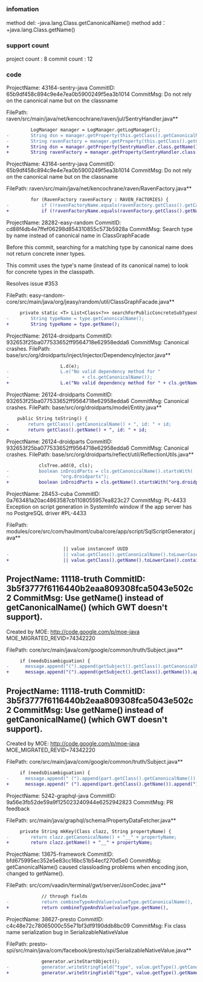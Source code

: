 ###  infomation 
method del:
-java.lang.Class.getCanonicalName()
method add：
+java.lang.Class.getName()
###  support count
project count : 8
commit count : 12
###  code
ProjectName: 43164-sentry-java
CommitID: 65b9df458c894c9e4e7ea0b5900249f5ea3b1014
CommitMsg: Do not rely on the canonical name but on the classname

FilePath: raven/src/main/java/net/kencochrane/raven/jul/SentryHandler.java**
```diff
         LogManager manager = LogManager.getLogManager();
-        String dsn = manager.getProperty(this.getClass().getCanonicalName() + ".dsn");
-        String ravenFactory = manager.getProperty(this.getClass().getCanonicalName() + ".ravenFactory");
+        String dsn = manager.getProperty(SentryHandler.class.getName() + ".dsn");
+        String ravenFactory = manager.getProperty(SentryHandler.class.getName() + ".ravenFactory");
```
ProjectName: 43164-sentry-java
CommitID: 65b9df458c894c9e4e7ea0b5900249f5ea3b1014
CommitMsg: Do not rely on the canonical name but on the classname

FilePath: raven/src/main/java/net/kencochrane/raven/RavenFactory.java**
```diff
         for (RavenFactory ravenFactory : RAVEN_FACTORIES) {
-            if (!ravenFactoryName.equals(ravenFactory.getClass().getCanonicalName()))
+            if (!ravenFactoryName.equals(ravenFactory.getClass().getName()))
```
ProjectName: 28282-easy-random
CommitID: cd88f4db4e7ffef06298d854310855c573b5928a
CommitMsg: Search type by name instead of canonical name in ClassGraphFacade

Before this commit, searching for a matching type by canonical
name does not return concrete inner types.

This commit uses the type's name (instead of its canonical name)
to look for concrete types in the classpath.

Resolves issue #353

FilePath: easy-random-core/src/main/java/org/jeasy/random/util/ClassGraphFacade.java**
```diff
     private static <T> List<Class<?>> searchForPublicConcreteSubTypesOf(final Class<T> type) {
-        String typeName = type.getCanonicalName();
+        String typeName = type.getName();
```
ProjectName: 26124-droidparts
CommitID: 932653f25ba077533652ff9564718e62958edda6
CommitMsg: Canonical crashes.
FilePath: base/src/org/droidparts/inject/injector/DependencyInjector.java**
```diff
 					L.d(e);
-					L.e("No valid dependency method for "
-							+ cls.getCanonicalName());
+					L.e("No valid dependency method for " + cls.getName());
```
ProjectName: 26124-droidparts
CommitID: 932653f25ba077533652ff9564718e62958edda6
CommitMsg: Canonical crashes.
FilePath: base/src/org/droidparts/model/Entity.java**
```diff
 	public String toString() {
-		return getClass().getCanonicalName() + ", id: " + id;
+		return getClass().getName() + ", id: " + id;
```
ProjectName: 26124-droidparts
CommitID: 932653f25ba077533652ff9564718e62958edda6
CommitMsg: Canonical crashes.
FilePath: base/src/org/droidparts/reflect/util/ReflectionUtils.java**
```diff
 			clsTree.add(0, cls);
-			boolean inDroidParts = cls.getCanonicalName().startsWith(
-					"org.droidparts");
+			boolean inDroidParts = cls.getName().startsWith("org.droidparts");
```
ProjectName: 28453-cuba
CommitID: 0a763481a20ac4863587cb1108055957ea823c27
CommitMsg: PL-4433 Exception on script generation in SystemInfo window if the app server has no PostgreSQL driver
#PL-4433

FilePath: modules/core/src/com/haulmont/cuba/core/app/script/SqlScriptGenerator.java**
```diff
                     || value instanceof UUID
-                    || value.getClass().getCanonicalName().toLowerCase().contains("uuid")
+                    || value.getClass().getName().toLowerCase().contains("uuid")
```
ProjectName: 11118-truth
CommitID: 3b5f3777f6116440b2eaa809308fca5043e502c2
CommitMsg: Use getName() instead of getCanonicalName() (which GWT doesn't support).
-------------
Created by MOE: http://code.google.com/p/moe-java
MOE_MIGRATED_REVID=74342220

FilePath: core/src/main/java/com/google/common/truth/Subject.java**
```diff
     if (needsDisambiguation) {
-      message.append("(").append(getSubject().getClass().getCanonicalName()).append(") ");
+      message.append("(").append(getSubject().getClass().getName()).append(") ");
```
ProjectName: 11118-truth
CommitID: 3b5f3777f6116440b2eaa809308fca5043e502c2
CommitMsg: Use getName() instead of getCanonicalName() (which GWT doesn't support).
-------------
Created by MOE: http://code.google.com/p/moe-java
MOE_MIGRATED_REVID=74342220

FilePath: core/src/main/java/com/google/common/truth/Subject.java**
```diff
     if (needsDisambiguation) {
-      message.append(" (").append(part.getClass().getCanonicalName()).append(")");
+      message.append(" (").append(part.getClass().getName()).append(")");
```
ProjectName: 5242-graphql-java
CommitID: 9a56e3fb52de59a9f125023240944e6252942823
CommitMsg: PR feedback

FilePath: src/main/java/graphql/schema/PropertyDataFetcher.java**
```diff
     private String mkKey(Class clazz, String propertyName) {
-        return clazz.getCanonicalName() + "__" + propertyName;
+        return clazz.getName() + "__" + propertyName;
```
ProjectName: 13675-framework
CommitID: bfd675995ec352e5e83cc16bc51b54ecf270d5e0
CommitMsg: getCanonicalName() caused classloading problems when encoding json, changed to getName().

FilePath: src/com/vaadin/terminal/gwt/server/JsonCodec.java**
```diff
             // through fields
-            return combineTypeAndValue(valueType.getCanonicalName(),
+            return combineTypeAndValue(valueType.getName(),
```
ProjectName: 38627-presto
CommitID: c4c48e72c78065000c55e71bf3df9190ddb8bc09
CommitMsg: Fix class name serialization bug in SerializableNativeValue

FilePath: presto-spi/src/main/java/com/facebook/presto/spi/SerializableNativeValue.java**
```diff
             generator.writeStartObject();
-            generator.writeStringField("type", value.getType().getCanonicalName());
+            generator.writeStringField("type", value.getType().getName());
```
